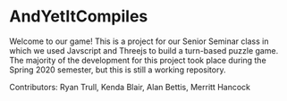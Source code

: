 # AndYetItCompiles
Welcome to our game!
This is a project for our Senior Seminar class in which we used Javscript and Threejs to build a turn-based puzzle game. The majority of the development for this project took place during the Spring 2020 semester, but this is still a working repository. 

Contributors: Ryan Trull, Kenda Blair, Alan Bettis, Merritt Hancock
